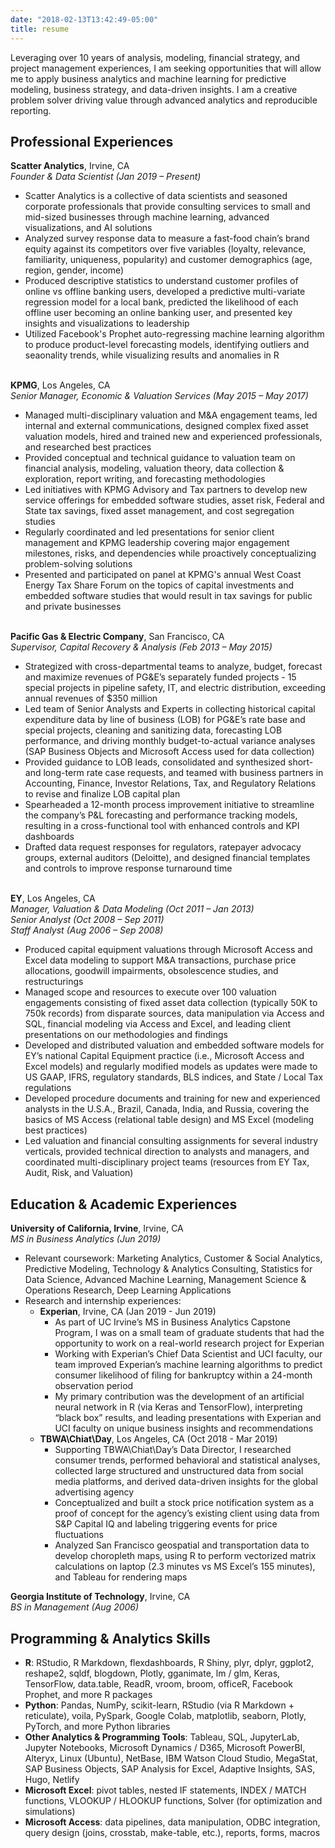 ```yaml
---
date: "2018-02-13T13:42:49-05:00"
title: resume
---
```


Leveraging over 10 years of analysis, modeling, financial strategy, and project management experiences, I am seeking opportunities that will allow me to apply business analytics and machine learning for predictive modeling, business strategy, and data-driven insights. I am a creative problem solver driving value through advanced analytics and reproducible reporting.

## Professional Experiences

**Scatter Analytics**, Irvine, CA
<br/>_Founder & Data Scientist (Jan 2019 – Present)_

* Scatter Analytics is a collective of data scientists and seasoned corporate professionals that provide consulting services to small and mid-sized businesses through machine learning, advanced visualizations, and AI solutions
* Analyzed survey response data to measure a fast-food chain’s brand equity against its competitors over five variables (loyalty, relevance, familiarity, uniqueness, popularity) and customer demographics (age, region, gender, income)
* Produced descriptive statistics to understand customer profiles of online vs offline banking users, developed a predictive multi-variate regression model for a local bank, predicted the likelihood of each offline user becoming an online banking user, and presented key insights and visualizations to leadership
* Utilized Facebook's Prophet auto-regressing machine learning algorithm to produce product-level forecasting models, identifying outliers and seaonality trends, while visualizing results and anomalies in R  

<br/>**KPMG**, Los Angeles, CA
<br/>_Senior Manager, Economic & Valuation Services (May 2015 – May 2017)_

* Managed multi-disciplinary valuation and M&A engagement teams, led internal and external communications, designed complex fixed asset valuation models, hired and trained new and experienced professionals, and researched best practices
* Provided conceptual and technical guidance to valuation team on financial analysis, modeling, valuation theory, data collection & exploration, report writing, and forecasting methodologies
* Led initiatives with KPMG Advisory and Tax partners to develop new service offerings for embedded software studies, asset risk, Federal and State tax savings, fixed asset management, and cost segregation studies
* Regularly coordinated and led presentations for senior client management and KPMG leadership covering major engagement milestones, risks, and dependencies while proactively conceptualizing problem-solving solutions
* Presented and participated on panel at KPMG's annual West Coast Energy Tax Share Forum on the topics of capital investments and embedded software studies that would result in tax savings for public and private businesses

<br/>**Pacific Gas & Electric Company**, San Francisco, CA
<br/>_Supervisor, Capital Recovery & Analysis (Feb 2013 – May 2015)_

* Strategized with cross-departmental teams to analyze, budget, forecast and maximize revenues of PG&E’s separately funded projects - 15 special projects in pipeline safety, IT, and electric distribution, exceeding annual revenues of $350 million
* Led team of Senior Analysts and Experts in collecting historical capital expenditure data by line of business (LOB) for PG&E’s rate base and special projects, cleaning and sanitizing data, forecasting LOB performance, and driving monthly budget-to-actual variance analyses (SAP Business Objects and Microsoft Access used for data collection)
* Provided guidance to LOB leads, consolidated and synthesized short- and long-term rate case requests, and teamed with business partners in Accounting, Finance, Investor Relations, Tax, and Regulatory Relations to revise and finalize LOB capital plan
* Spearheaded a 12-month process improvement initiative to streamline the company’s P&L forecasting and performance tracking models, resulting in a cross-functional tool with enhanced controls and KPI dashboards
* Drafted data request responses for regulators, ratepayer advocacy groups, external auditors (Deloitte), and designed financial templates and controls to improve response turnaround time

<br/>**EY**, Los Angeles, CA
<br/>_Manager, Valuation & Data Modeling (Oct 2011 – Jan 2013)_
<br/>_Senior Analyst (Oct 2008 – Sep 2011)_
<br/>_Staff Analyst (Aug 2006 – Sep 2008)_

* Produced capital equipment valuations through Microsoft Access and Excel data modeling to support M&A transactions, purchase price allocations, goodwill impairments, obsolescence studies, and restructurings
* Managed scope and resources to execute over 100 valuation engagements consisting of fixed asset data collection (typically 50K to 750k records) from disparate sources, data manipulation via Access and SQL, financial modeling via Access and Excel, and leading client presentations on our methodologies and findings
* Developed and distributed valuation and embedded software models for EY’s national Capital Equipment practice (i.e., Microsoft Access and Excel models) and regularly modified models as updates were made to US GAAP, IFRS, regulatory standards, BLS indices, and State / Local Tax regulations
* Developed procedure documents and training for new and experienced analysts in the U.S.A., Brazil, Canada, India, and Russia, covering the basics of MS Access (relational table design) and MS Excel (modeling best practices)
* Led valuation and financial consulting assignments for several industry verticals, provided technical direction to analysts and managers, and coordinated multi-disciplinary project teams (resources from EY Tax, Audit, Risk, and Valuation)

## Education & Academic Experiences

**University of California, Irvine**, Irvine, CA
<br/>_MS in Business Analytics (Jun 2019)_

* Relevant coursework: Marketing Analytics, Customer & Social Analytics, Predictive Modeling, Technology & Analytics Consulting, Statistics for Data Science, Advanced Machine Learning, Management Science & Operations Research, Deep Learning Applications
* Research and internship experiences:
   * **Experian**, Irvine, CA (Jan 2019 - Jun 2019)
      * As part of UC Irvine’s MS in Business Analytics Capstone Program, I was on a small team of graduate students that had the opportunity to work on a real-world research project for Experian
      * Working with Experian’s Chief Data Scientist and UCI faculty, our team improved Experian’s machine learning algorithms to predict consumer likelihood of filing for bankruptcy within a 24-month observation period
      * My primary contribution was the development of an artificial neural network in R (via Keras and TensorFlow), interpreting “black box” results, and leading presentations with Experian and UCI faculty on unique business insights and recommendations
   * **TBWA\Chiat\Day**, Los Angeles, CA (Oct 2018 - Mar 2019)
      * Supporting TBWA\Chiat\Day’s Data Director, I researched consumer trends, performed behavioral and statistical analyses, collected large structured and unstructured data from social media platforms, and derived data-driven insights for the global advertising agency
      * Conceptualized and built a stock price notification system as a proof of concept for the agency’s existing client using data from S&P Capital IQ and labeling triggering events for price fluctuations
      * Analyzed San Francisco geospatial and transportation data to develop choropleth maps, using R to perform vectorized matrix calculations on laptop (2.3 minutes vs MS Excel’s 155 minutes), and Tableau for rendering maps
    
**Georgia Institute of Technology**, Irvine, CA
<br/>_BS in Management (Aug 2006)_

## Programming & Analytics Skills

* **R**: RStudio, R Markdown, flexdashboards, R Shiny, plyr, dplyr, ggplot2, reshape2, sqldf, blogdown, Plotly, gganimate, lm / glm, Keras, TensorFlow, data.table, ReadR, vroom, broom, officeR, Facebook Prophet, and more R packages
* **Python**: Pandas, NumPy, scikit-learn, RStudio (via R Markdown + reticulate), voila, PySpark, Google Colab, matplotlib, seaborn, Plotly, PyTorch, and more Python libraries
* **Other Analytics & Programming Tools**: Tableau, SQL, JupyterLab, Jupyter Notebooks, Microsoft Dynamics / D365, Microsoft PowerBI, Alteryx, Linux (Ubuntu), NetBase, IBM Watson Cloud Studio, MegaStat, SAP Business Objects, SAP Analysis for Excel, Adaptive Insights, SAS, Hugo, Netlify
* **Microsoft Excel**: pivot tables, nested IF statements, INDEX / MATCH functions, VLOOKUP / HLOOKUP functions, Solver (for optimization and simulations)
* **Microsoft Access**: data pipelines, data manipulation, ODBC integration, query design (joins, crosstab, make-table, etc.), reports, forms, macros